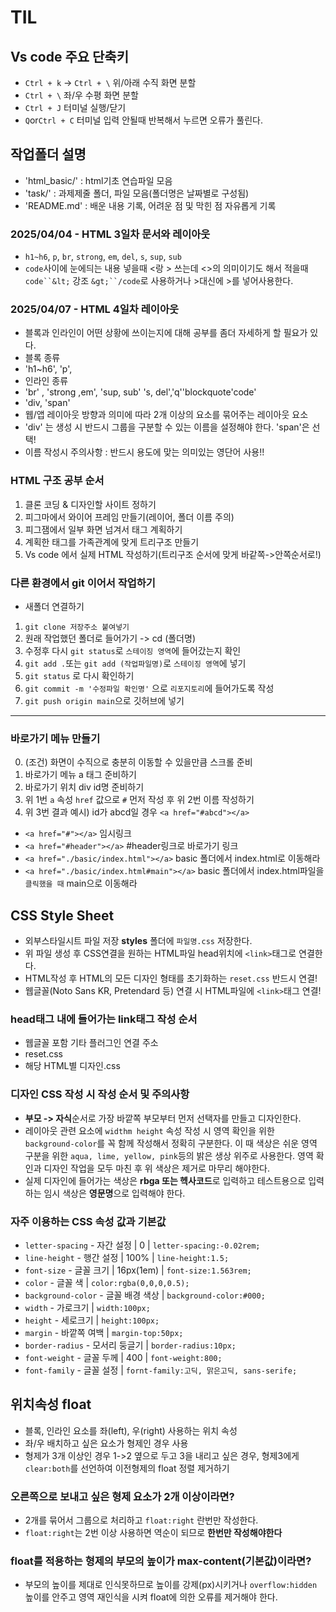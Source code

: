 # TIL
## Vs code 주요 단축키
* `Ctrl + k` -> `Ctrl + \` 위/아래 수직 화면 분할
* `Ctrl + \` 좌/우 수평 화면 분할
* `Ctrl + J` 터미널 실행/닫기
* `Q`or`Ctrl + C` 터미널 입력 안될때 반복해서 누르면 오류가 풀린다.
## 작업폴더 설명
* 'html_basic/' : html기초 연습파일 모음
* 'task/' : 과제제줄 폴더, 파일 모음(폴더명은 날짜별로 구성됨)
* 'README.md' : 배운 내용 기록, 어려운 점 및 막힌 점 자유롭게 기록
### 2025/04/04 - HTML 3일차 문서와 레이아웃
* `h1~h6`, `p`, `br`, `strong`, `em`, `del`, `s`, `sup`, `sub`
* `code`사이에 눈에듸는 내용 넣을때 &lt;랑 &gt; 쓰는데 <>의 의미이기도 해서 적을때 `code``&lt;` 강조 `&gt;``/code`로 사용하거나 >대신에 &gt;를 넣어사용한다.
### 2025/04/07 - HTML 4일차 레이아웃
* 블록과 인라인이 어떤 상황에 쓰이는지에 대해 공부를 좀더 자세하게 할 필요가 있다.
* 블록 종류
* 'h1~h6'<!-- 제목 -->, 'p'<!-- 내용 -->,
* 인라인 종류
* 'br' <!-- 강제 줄바꿈 -->, 'strong ,em'<!-- 강조할 내용(굵은글씨) -->, 'sup, sub'<!-- 아래첨자(숫자에 사용) --> 's, del'<!-- 교체 or 삭제-->,'q'<!-- 짧은 인용문 -->'blockquote<!-- 긴 인용문 -->'code'<!--  -->
* 'div, 'span'
* 웹/앱 레이아웃 방향과 의미에 따라 2개 이상의 요소를 묶어주는 레이아웃 요소
* 'div' 는 생성 시 반드시 그룹을 구분할 수 있는 이름을 설정해야 한다. 'span'은 선택!
* 이름 작성시 주의사항 : 반드시 용도에 맞는 의미있는 영단어 사용!!
### HTML 구조 공부 순서
1. 클론 코딩 & 디자인할 사이트 정하기
2. 피그마에서 와이어 프레임 만들기(레이어, 폴더 이름 주의)
3. 피그잼에서 일부 화면 넘겨서 태그 계획하기
4. 계획한 태그를 가족관계에 맞게 트리구조 만들기
5. Vs code 에서 실제 HTML 작성하기(트리구조 순서에 맞게 바같쪽->안쪽순서로!)
### 다른 환경에서 git 이어서 작업하기
* 새폴더 연결하기
1. `git clone 저장주소 붙여넣기`
2. 원래 작업했던 폴더로 들어가기 -> cd (폴더명)
3. 수정후 다시 `git status`로 `스테이징 영역`에 들어갔는지 확인
4. `git add .`또는 `git add (작업파일명)`로 `스테이징 영역`에 넣기
5. `git status` 로 다시 확인하기
6. `git commit -m '수정파일 확인명'` 으로 `리포지토리`에 들어가도록 작성
7. `git push origin main`으로 깃허브에 넣기
-----
### 바로가기 메뉴 만들기
0. (조건) 화면이 수직으로 충분히 이동할 수 있을만큼 스크롤 준비
1. 바로가기 메뉴 a 태그 준비하기
2. 바로가기 위치 div id명 준비하기
3. 위 1번 `a` 속성 `href` 값으로 `#` 먼저 작성 후 위 2번 이름 작성하기
4. 위 3번 결과 예시) id가 abcd일 경우 `<a href="#abcd"></a>`<!-- #이 id태그로 대체된다. -->

* `<a href="#"></a>` 임시링크<!-- 연결페이지 제작 전일 경우 -->
* `<a href="#header"></a>` #header링크로 바로가기 링크<!-- 같은파일 내 다른 위치 이동 -->
* `<a href="./basic/index.html"></a>` basic 폴더에서 index.html로 이동해라<!-- 상대경로링크 -->
* `<a href="./basic/index.html#main"></a>` basic 폴더에서 index.html파일을 `클릭했을 때` main으로 이동해라<!-- (상대경로링크 + 바로가기링크)다른파일 내 다른 위치 이동 -->
## CSS Style Sheet
* 외부스타일시트 파일 저장 **styles** 폴더에 `파일명.css` 저장한다.
* 위 파일 생성 후 CSS연결을 원하는 HTML파일 head위치에 `<link>`태그로 연결한다.
* HTML작성 후 HTML의 모든 디자인 형태를 초기화하는 `reset.css` 반드시 연결!
* 웹글꼴(Noto Sans KR, Pretendard 등) 연결 시 HTML파일에 `<link>`태그 연결!
### head태그 내에 들어가는 link태그 작성 순서
* 웹글꼴 포함 기타 플러그인 연결 주소<!-- 가져와서 넣어야 할 곳 --> <!-- 쉬운 작업을 위해 설치하는 앱?을 플러그인 이라고 한다. -->
* reset.css
* 해당 HTML별 디자인<!-- 파일명 다 다름 -->.css
### 디자인 CSS 작성 시 작성 순서 및 주의사항
* **부모 -> 자식**순서로 가장 바깥쪽 부모부터 먼저 선택자<!-- CSS에 작성하는것 -->를 만들고 디자인한다.
* 레이아웃 관련 요소에 `widthm height` 속성 작성 시 영역 확인을 위한 `background-color`를 꼭 함께 작성해서 정확히 구분한다. 이 때 색상은 쉬운 영역 구분을 위한 `aqua, lime, yellow, pink`등의 밝은 생상 위주로 사용한다. 영역 확인과 디자인 작업을 모두 마친 후 위 색상은 제거로 마무리 해야한다.
* 실제 디자인에 들어가는 색상은 **rbga 또는 헥사코드**로 입력하고 테스트용으로 입력하는 임시 색상은 **영문명**으로 입력해야 한다.
### 자주 이용하는 CSS 속성 값과 기본값
* `letter-spacing` - 자간 설정 | 0 | `letter-spacing:-0.02rem;`<!-- figma -> -2% -->
* `line-height` - 행간 설정 | 100% | `line-height:1.5;`<!-- figma -> 150% -->
* `font-size` - 글꼴 크기 | 16px(1em) | `font-size:1.563rem;`<!-- figma -> 25px --> <!-- 각각의 폰트에 다른 값을 주고싶다면 `rem` 같이 주고 싶다면 `em`을 사용한다.(보통 rem으로 사용한다)-->
* `color` - 글꼴 색 | `color:rgba(0,0,0,0.5);`
* `background-color` - 글꼴 배경 색상 | `background-color:#000;`
* `width` - 가로크기 | `width:100px;`
* `height` - 세로크기 | `height:100px;`
* `margin` - 바깥쪽 여백 | `margin-top:50px;`
* `border-radius` - 모서리 둥글기 | `border-radius:10px;`
* `font-weight` - 글꼴 두께 | 400 | `font-weight:800;`<!-- 400->Regular 숫자가 커질수록 두꺼워진다. -->
* `font-family` - 글꼴 설정 | `fornt-family:고딕, 맑은고딕, sans-serife;`<!-- 대표,후보 폰트가 적용이 안될때는 sans-serife의 글꼴의 유형을 작성하라 -->
## 위치속성 float
* 블록, 인라인 요소를 좌(left), 우(right) 사용하는 위치 속성
* 좌/우 배치하고 싶은 요소가 형제인 경우 사용
* 형제가 3개 이상인 경우 1->2 옆으로 두고 3을 내리고 싶은 경우, 형제3에게 `clear:both`를 선언하여 이전형제의 float 정렬 제거하기
### 오른쪽으로 보내고 싶은 형제 요소가 2개 이상이라면?
* 2개를 묶어서 그룹으로 처리하고 `float:right` 란번만 작성한다.
* `float:right`는 2번 이상 사용하면 역순이 되므로 **한번만 작성해야한다**
### float를 적용하는 형제의 부모의 높이가 max-content(기본값)이라면?
* 부모의 높이를 제대로 인식못하므로 높이를 강제(px)시키거나 `overflow:hidden` 높이를 안주고 영역 재인식을 시켜 float에 의한 오류를 제거해야 한다.